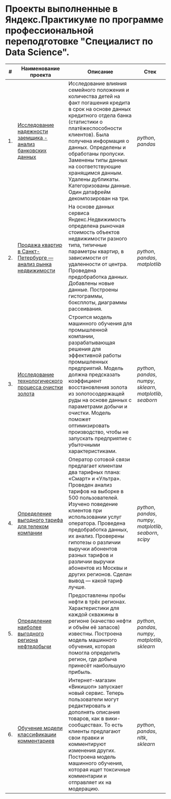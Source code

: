 # Проекты выполненные в Яндекс.Практикуме по программе профессиональной переподготовке "Специалист по Data Science".
                             
| #    | Наименование проекта                | Описание                                                     | Стек                                                         |
| ---- | ------------------------------------------------------------ | ------------------------------------------------------------ | ------------------------------------------------------------ |
| 1.   | [Исследование надежности заемщика - анализ банковских данных](https://github.com/Novikova-EA/yandex_praktikum_projects/tree/main/Analysis%20of%20bank%20data) | Исследование влияния семейного положения и количества детей на факт погашения кредита в срок на основе данных кредитного отдела банка (статистики о платёжеспособности клиентов). Была получена информация о данных. Определены и обработаны пропуски. Заменены типы данных на соответствующие хранящимся данным. Удалены дубликаты. Категоризованы данные. Один датафрейм декомпозирован на три. | *python*, *pandas*       |
| 2.   | [Продажа квартир в Санкт-Петербурге — анализ рынка недвижимости](https://github.com/Novikova-EA/yandex_praktikum_projects/tree/main/Analysis_of_real_estate) | На основе данных сервиса Яндекс.Недвижимость определена рыночная стоимость объектов недвижимости разного типа, типичные параметры квартир, в зависимости от удаленности от центра. Проведена предобработка данных. Добавлены новые данные. Построены гистограммы, боксплоты, диаграммы рассеивания. | *python*, *pandas*,  *matplotlib*     |
| 3.   | [Исследование технологического процесса очистки золота](https://github.com/Novikova-EA/yandex_praktikum_projects/tree/main/Gold%20Recovery) | Строится модель машинного обучения для промышленной компании, разрабатывающая решения для эффективной работы промышленных предприятий. Модель должна предсказать коэффициент восстановления золота из золотосодержащей руды на основе данных с параметрами добычи и очистки. Модель поможет оптимизировать производство, чтобы не запускать предприятие с убыточными характеристиками. | *python*, *pandas*, *numpy*, *sklearn*, *matplotlib*, *seaborn* |
| 4.   | [Определение выгодного тарифа для телеком компании](https://github.com/Novikova-EA/yandex_praktikum_projects/tree/main/Telecom_company_tariff) | Оператор сотовой связи предлагает клиентам два тарифных плана: «Смарт» и «Ультра». Проведен анализ тарифов на выборке в 500 пользователей. Изучено поведение клиентов при использовании услуг оператора. Проведена предобработка данных, их анализ. Проверены гипотезы о различии выручки абонентов разных тарифов и различии выручки абонентов из Москвы и других регионов. Сделан вывод — какой тариф лучше. | *python*, *pandas*, *numpy*, *matplotlib*, *seaborn*, *scipy* |
| 5.   | [Определение наиболее выгодного региона нефтедобычи](https://github.com/Novikova-EA/yandex_praktikum_projects/tree/main/Oil_production_region) | Предоставлены пробы нефти в трёх регионах. Характеристики для каждой скважины в регионе (качество нефти и объём её запасов) известны. Построена модель машинного обучения, которая помогла определить регион, где добыча принесёт наибольшую прибыль.  | *python*, *pandas*, *numpy*, *matplotlib*, *sklearn* |
| 6.   | [Обучение модели классификации комментариев](https://github.com/Novikova-EA/yandex_praktikum_projects/blob/main/Toxic%20comments/toxic_comments.ipynb) | Интернет-магазин «Викишоп» запускает новый сервис. Теперь пользователи могут редактировать и дополнять описания товаров, как в вики-сообществах. То есть клиенты предлагают свои правки и комментируют изменения других. Построена модель машинного обучения, которая ищет токсичные комментарии и отправляет их на модерацию. | *python*, *pandas*, *nltk*, *sklearn* |

